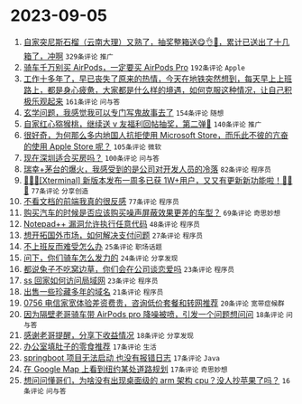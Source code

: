 # 2023-09-05

1. [自家突尼斯石榴（云南大理）又熟了，抽奖整箱送😋👌🧺，累计已送出了十几箱了，冲啊](https://www.v2ex.com/t/971094) `329条评论` `推广`
1. [骑车千万别买 AirPods，一定要买 AirPods Pro](https://www.v2ex.com/t/970936) `192条评论` `Apple`
1. [工作十多年了，早已丧失了原来的热情，今天在地铁突然想到，每天早上上班路上，都是身心疲惫，大家都是什么样的境遇，如何克服这种情况，让自己积极乐观起来](https://www.v2ex.com/t/970942) `161条评论` `问与答`
1. [玄学问题，我感觉我可以专门写鬼故事去了](https://www.v2ex.com/t/971038) `154条评论` `随想`
1. [自家红心猕猴桃，继续送 v 友福利回帖抽奖，第二弹🥝](https://www.v2ex.com/t/971034) `140条评论` `推广`
1. [很好奇，为何那么多内地国人抗拒使用 Microsoft Store，而乐此不彼的亢奋的使用 Apple Store 呢？](https://www.v2ex.com/t/971118) `105条评论` `微软`
1. [现在深圳适合买房吗？](https://www.v2ex.com/t/970972) `100条评论` `问与答`
1. [瑞幸+茅台的爆火，我感受到的是公司对开发人员的冷落](https://www.v2ex.com/t/971133) `82条评论` `程序员`
1. [🎉🎉🎉[Xterminal] 新版本发布一周多已获 1W+用户，又又有更新新功能啦！🎉🎉🎉](https://www.v2ex.com/t/971121) `77条评论` `分享创造`
1. [不看文档的前端我真的很反感](https://www.v2ex.com/t/970995) `77条评论` `程序员`
1. [购买汽车的时候是否应该购买噪声屏蔽效果更差的车型？](https://www.v2ex.com/t/971035) `69条评论` `奇思妙想`
1. [Notepad++ 漏洞允许执行任意代码](https://www.v2ex.com/t/971164) `48条评论` `程序员`
1. [想开拓国外市场，如何解决支付问题](https://www.v2ex.com/t/971139) `27条评论` `程序员`
1. [不上班反而难受怎么办](https://www.v2ex.com/t/970956) `25条评论` `职场话题`
1. [问下，你们骑车怎么发力的](https://www.v2ex.com/t/971076) `24条评论` `分享发现`
1. [都说兔子不吃窝边草，你们会在公司谈恋爱吗](https://www.v2ex.com/t/971131) `23条评论` `程序员`
1. [ss 回家如何访问局域网](https://www.v2ex.com/t/970969) `23条评论` `程序员`
1. [出售一些珍藏多年的域名](https://www.v2ex.com/t/971178) `21条评论` `程序员`
1. [0756 电信家宽体验差资费贵，咨询低价套餐和转网推荐](https://www.v2ex.com/t/971184) `20条评论` `宽带症候群`
1. [因为隔壁老哥骑车带 AirPods pro 降噪被喷，引发一个问题想问问](https://www.v2ex.com/t/971022) `18条评论` `问与答`
1. [感谢老哥提醒，分享下收益情况](https://www.v2ex.com/t/970953) `18条评论` `分享发现`
1. [办公室填肚子的零食推荐](https://www.v2ex.com/t/971147) `17条评论` `生活`
1. [springboot 项目无法启动 也没有报错日志](https://www.v2ex.com/t/971075) `17条评论` `Java`
1. [在 Google Map 上看到纽约某处道路规划](https://www.v2ex.com/t/970955) `17条评论` `奇思妙想`
1. [想问问懂哥们，为啥没有出现桌面级的 arm 架构 cpu？没人抄苹果了吗？](https://www.v2ex.com/t/971092) `16条评论` `问与答`
